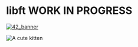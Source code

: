 # libft WORK IN PROGRESS

[![42_banner](https://raw.githubusercontent.com/mithraskuipers/mithraskuipers/main/readme_srcs/42_banner.png)]()

![A cute kitten](http://placekitten.com/200/300?style=centerme)
